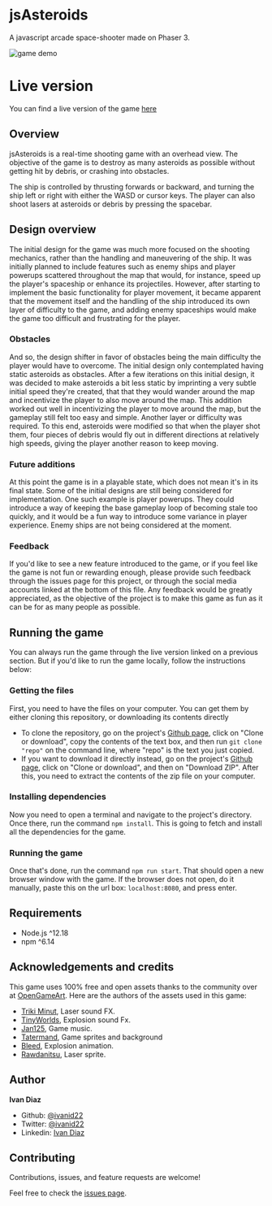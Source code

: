 # jsAsteroids

A javascript arcade space-shooter made on Phaser 3.

![game demo](/assets/jsAsteroidsDemo.gif)

# Live version
You can find a live version of the game [here](https://js-asteroids.netlify.app/)

## Overview
jsAsteroids is a real-time shooting game with an overhead view. The objective of the game is to destroy as many asteroids as possible without getting hit by debris, or crashing into obstacles.

The ship is controlled by thrusting forwards or backward, and turning the ship left or right with either the WASD or cursor keys. The player can also shoot lasers at asteroids or debris by pressing the spacebar.

## Design overview

The initial design for the game was much more focused on the shooting mechanics, rather than the handling and maneuvering of the ship. It was initially planned to include features such as enemy ships and player powerups scattered throughout the map that would, for instance, speed up the player's spaceship or enhance its projectiles. However, after starting to implement the basic functionality for player movement, it became apparent that the movement itself and the handling of the ship introduced its own layer of difficulty to the game, and adding enemy spaceships would make the game too difficult and frustrating for the player.

### Obstacles
And so, the design shifter in favor of obstacles being the main difficulty the player would have to overcome. The initial design only contemplated having static asteroids as obstacles. After a few iterations on this initial design, it was decided to make asteroids a bit less static by imprinting a very subtle initial speed they're created, that that they would wander around the map and incentivize the player to also move around the map.
This addition worked out well in incentivizing the player to move around the map, but the gameplay still felt too easy and simple. Another layer or difficulty was required. To this end, asteroids were modified so that when the player shot them, four pieces of debris would fly out in different directions at relatively high speeds, giving the player another reason to keep moving.

### Future additions
At this point the game is in a playable state, which does not mean it's in its final state. Some of the initial designs are still being considered for implementation.
One such example is player powerups. They could introduce a way of keeping the base gameplay loop of becoming stale too quickly, and it would be a fun way to introduce some variance in player experience. Enemy ships are not being considered at the moment.

### Feedback
If you'd like to see a new feature introduced to the game, or if you feel like the game is not fun or rewarding enough, please provide such feedback through the issues page for this project, or through the social media accounts linked at the bottom of this file. Any feedback would be greatly appreciated, as the objective of the project is to make this game as fun as it can be for as many people as possible.

## Running the game
You can always run the game through the live version linked on a previous section. But if you'd like to run the game locally, follow the instructions below:

### Getting the files
First, you need to have the files on your computer. You can get them by either cloning this repository, or downloading its contents directly
- To clone the repository, go on the project's [Github page](https://github.com/ivanid22/js-spaceships/tree/game), click on "Clone or download", copy the contents of the text box, and then run `git clone "repo"` on the command line, where "repo" is the text you just copied.
- If you want to download it directly instead, go on the project's [Github page](https://github.com/ivanid22/js-spaceships/tree/game), click on "Clone or download", and then on "Download ZIP". After this, you need to extract the contents of the zip file on your computer.

### Installing dependencies
Now you need to open a terminal and navigate to the project's directory. Once there, run the command `npm install`. This is going to fetch and install all the dependencies for the game. 

### Running the game
Once that's done, run the command 
`npm run start`. That should open a new browser window with the game. If the browser does not open, do it manually, paste this on the url box: `localhost:8080`, and press enter.

## Requirements
- Node.js ^12.18
- npm ^6.14

## Acknowledgements and credits
This game uses 100% free and open assets thanks to the community over at [OpenGameArt](https://opengameart.org/). Here are the authors of the assets used in this game:

- [Triki Minut](https://opengameart.org/users/triki-minut), Laser sound FX.
- [TinyWorlds](https://opengameart.org/users/tinyworlds), Explosion sound Fx.
- [Jan125](https://opengameart.org/users/jan125), Game music.
- [Tatermand](https://opengameart.org/users/tatermand), Game sprites and background
- [Bleed](https://opengameart.org/users/bleed), Explosion animation.
- [Rawdanitsu](https://opengameart.org/users/rawdanitsu), Laser sprite.

## Author

**Ivan Diaz**

- Github: [@ivanid22](https://github.com/ivanid22)
- Twitter: [@ivanid22](https://twitter.com/ivanid22)
- Linkedin: [Ivan Diaz](https://www.linkedin.com/in/ivanid22)

## Contributing

Contributions, issues, and feature requests are welcome!

Feel free to check the [issues page](issues/).